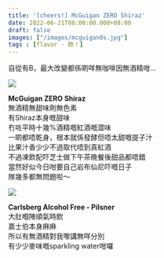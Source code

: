 ```yaml
---
title: '[cheers!] McGuigan ZERO Shiraz'
date: 2022-06-21T08:00:00.000+08:00
draft: false
images: ["/images/mcguigan0s.jpg"]
tags : [flavor - 飲！]
---
```


自從有B，最大改變都係啲咩無咖啡因無酒精咁... 

![](/images/mcguigan0s1.jpg)

**McGuigan ZERO Shiraz**  
無酒精無甜味劑無色素  
有Shiraz本身嘅甜味  
冇咗平時十幾%酒精嘅紅酒嘅澀味  
一啲都唔乾身，根本就係發酵但唔太甜嘅提子汁  
比果汁香少少不過取代唔到真紅酒  
不過凍飲配吓芝士做下午茶晚餐後甜品都唔錯  
當然好似今日咁要自己岩布仙尼吓嘅日子  
隊幾多都無問題啦～  

![](/images/carlsbergaf.jpg)

**Carlsberg Alcohol Free - Pilsner**  
大肚嗰陣順氣時飲  
嘉士伯本身麻麻  
所以有無酒精對我嚟講無咩分別  
有少少麥味嘅sparkling water咁囉  
